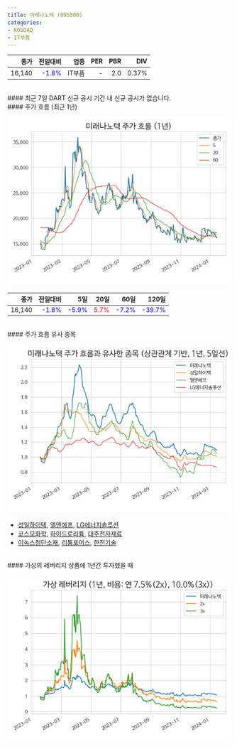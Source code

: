 ```yaml
---
title: 미래나노텍 (095500)
categories:
- KOSDAQ
- IT부품
---
```


|**종가**|**전일대비**|**업종**|**PER**|**PBR**|**DIV**|
|-------:|-----------:|-------:|------:|------:|------:|
|16,140|<span style="color: blue">-1.8%</span>|IT부품|-|2.0|0.37%|

<!-- more -->

<br>
#### 최근 7일 DART 신규 공시
기간 내 신규 공시가 없습니다.

<br>
#### 주가 흐름 (최근 1년)

![095500](/assets/images/stock/095500.png)

|**종가**|**전일대비**|**5일**|**20일**|**60일**|**120일**|
|---:|-------:|--:|---:|---:|----:|
|16,140|<span style="color: blue">-1.8%</span>|<span style="color: blue">-5.9%</span>|<span style="color: red">5.7%</span>|<span style="color: blue">-7.2%</span>|<span style="color: blue">-39.7%</span>|

<br>
#### 주가 흐름 유사 종목

![095500](/assets/images/stock/095500_corr.png)

- [성일하이텍](/365340/), [엘앤에프](/066970/), [LG에너지솔루션](/373220/)
- [코스모화학](/005420/), [하이드로리튬](/101670/), [대주전자재료](/078600/)
- [이녹스첨단소재](/272290/), [리튬포어스](/073570/), [한전기술](/052690/)

<br>
#### 가상의 레버리지 상품에 1년간 투자했을 때

![095500](/assets/images/stock/095500_2x.png)